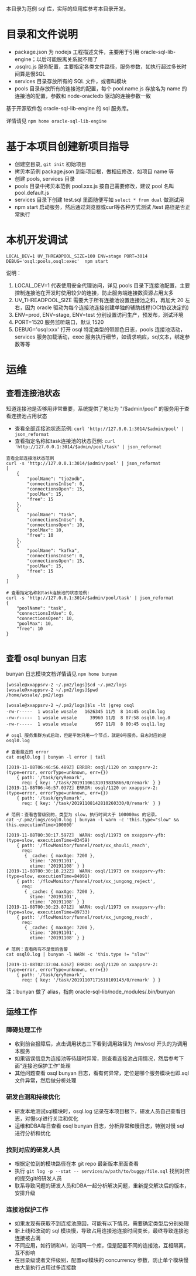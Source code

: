 本目录为范例 sql 库，实际的应用库参考本目录开发。


目录和文件说明
============
- package.json 为 nodejs 工程描述文件，主要用于引用 oracle-sql-lib-engine；以后可能脱离关系就不用了
- .osqlrc.js 服务配置，主要指定各类文件路径，服务参数，如执行超过多长时间算是慢SQL
- services 目录存放所有的 SQL 文件，或者叫模块
- pools 目录存放所有的连接池的配置，每个 pool.name.js 存放名为 name 的连接池的配置，参数和 node-oracledb 驱动的连接参数一致

基于开源软件包 oracle-sql-lib-engine 的 sql 服务库。

详情请见 `npm home oracle-sql-lib-engine`

基于本项目创建新项目指导
====================

- 创建空目录, `git init` 初始项目
- 拷贝本范例 package.json 到新项目根，做相应修改，如项目 name 等
- 创建 pools, services 目录
- pools 目录中拷贝本范例 pool.xxx.js 按自己需要修改，建议 pool 名叫 pool.default.js
- services 目录下创建 test.sql 里面随便写如 `select * from dual` 做测试用
- npm start 启动服务，然后通过浏览器或curl等各种方式测试 /test 路径是否正常执行

本机开发调试
==========

```
LOCAL_DEV=1 UV_THREADPOOL_SIZE=100 ENV=stage PORT=3014 DEBUG='osql:pools,osql:exec'  npm start
```

说明：
1. LOCAL_DEV=1 代表使用安全代理访问，详见 pools 目录下连接池配置，主要控制连接池在开发时使用较少的连接，防止服务端连接数资源占用太多
2. UV_THREADPOOL_SIZE 需要大于所有连接池设置连接池之和，再加大 20 左右，因为 oracle 驱动为每个连接池连接创建单独的辅助线程(OCI协议决定的) 
3. ENV=prod, ENV=stage, ENV=test 分别设置访问生产，预发布，测试环境
4. PORT=1520 服务监听端口，默认 1520
5. DEBUG='osql:xxx' 打开 osql 特定类型的带颜色日志，pools 连接池活动，services 服务加载活动，exec 服务执行细节，如请求响应，sql文本，绑定参数等等

运维
====

## 查看连接池状态

知道连接池是否够用非常重要，系统提供了地址为 "/$admin/pool" 的服务用于查看连接池占用状态

- 查看全部连接池状态范例: `curl 'http://127.0.0.1:3014/$admin/pool' | json_reformat`
- 查看指定名称如task连接池的状态范例: `curl 'http://127.0.0.1:3014/$admin/pool/task' | json_reformat`

```shell
查看全部连接池状态范例
curl -s 'http://127.0.0.1:3014/$admin/pool' | json_reformat 
[
    {
        "poolName": "tjo2odb",
        "connectionsInUse": 0,
        "connectionsOpen": 15,
        "poolMax": 15,
        "free": 15
    },
    {
        "poolName": "task",
        "connectionsInUse": 0,
        "connectionsOpen": 10,
        "poolMax": 10,
        "free": 10
    },
    {
        "poolName": "kafka",
        "connectionsInUse": 0,
        "connectionsOpen": 15,
        "poolMax": 15,
        "free": 15
    }
]

# 查看指定名称如task连接池的状态范例:
curl -s 'http://127.0.0.1:3014/$admin/pool/task' | json_reformat
{
    "poolName": "task",
    "connectionsInUse": 0,
    "connectionsOpen": 10,
    "poolMax": 10,
    "free": 10
}


```

## 查看 osql bunyan 日志

bunyan 日志模块文档详情请见 `npm home bunyan`

```shell
[wosale@xxappsrv-2 ~/.pm2/logs]$cd ~/.pm2/logs
[wosale@xxappsrv-2 ~/.pm2/logs]$pwd
/home/wosale/.pm2/logs

[wosale@xxappsrv-2 ~/.pm2/logs]$ls -lt |grep osql
-rw-r-----  1 wosale wosale   1626345 11月  8 14:45 osql0.log
-rw-r-----  1 wosale wosale     39960 11月  8 07:58 osql0.log.0
-rw-r-----  1 wosale wosale       957 11月  8 00:45 osql1.log

# osql 服务集群方式启动，但是平常只用一个节点，就是0号服务，日志对应的是 osql0.log

# 查看最近的 error
cat osql0.log | bunyan -l error | tail

[2019-11-08T06:46:56.489Z] ERROR: osql/1120 on xxappsrv-2: (type=error, errorType=unknown, err={})
    { path: '/task/qryRemark',
      req: { key: '/task/20191106131019835866/0/remark' } }
[2019-11-08T06:46:57.037Z] ERROR: osql/1120 on xxappsrv-2: (type=error, errorType=unknown, err={})
    { path: '/task/qryRemark',
      req: { key: '/task/20191108142810260330/0/remark' } }

# 范例：查看告警级别的，类型为 slow，执行时间大于 100000ms 的记录。
cat ~/.pm2/logs/osql0.log | bunyan -l warn -c 'this.type="slow" && this.executionTime>100000'

[2019-11-08T00:30:17.597Z]  WARN: osql/11973 on xxappsrv-yfb: (type=slow, executionTime=83459)
    { path: '/flowMonitor/funnel/root/xx_shouli_reach',
      req: 
       { _cache: { maxAge: 7200 },
         stime: '20191101',
         etime: '20191108' } }
[2019-11-08T00:30:18.232Z]  WARN: osql/11973 on xxappsrv-yfb: (type=slow, executionTime=84091)
    { path: '/flowMonitor/funnel/root/xx_jungong_reject',
      req: 
       { _cache: { maxAge: 7200 },
         stime: '20191101',
         etime: '20191108' } }
[2019-11-08T00:30:23.871Z]  WARN: osql/11973 on xxappsrv-yfb: (type=slow, executionTime=89733)
    { path: '/flowMonitor/funnel/root/xx_jungong_reach',
      req: 
       { _cache: { maxAge: 7200 },
         stime: '20191101',
         etime: '20191108' } }

# 范例：查看所有不是慢的告警
cat osql0.log | bunyan -l WARN -c 'this.type != "slow"'

[2019-11-08T02:37:04.616Z] ERROR: osql/1120 on xxappsrv-2: (type=error, errorType=unknown, err={})
    { path: '/task/qryRemark',
      req: { key: '/task/20191107171610109143/0/remark' } }

```


注：bunyan 做了 alias，指向 oracle-sql-lib/node_modules/.bin/bunyan

## 运维工作

### 障碍处理工作
- 收到前台报障后，点击调用状态三下看到调用路径为 /ms/osql 开头的为调用本服务
- 如果错误信息为连接池等待超时异常，则查看连接池占用情况，然后参考下面“连接池保护工作”处理
- 其他问题查看 osql bunyan 日志，看有何异常，定位是哪个服务模块也即.sql文件异常，然后做分析处理

### 研发自测和持续优化
- 研发本地测试sql模块时，osql.log 记录在本项目根下，研发人员自己查看日志，对慢sql进行关注和优化
- 运维和DBA每日查看 osql bunyan 日志，分析异常和慢日志，特别对慢 sql 进行分析和优化

### 找到对应的研发人员
- 根据定位到的模块路径在本 git repo 最新版本里面查看
- 执行 `git log -p --stat -- services/a/path/to/buggy/file.sql` 找到对应的提交git的研发人员
- 联系导致问题的研发人员和DBA一起分析解决问题，重新提交解决后的版本，安排升级

### 连接池保护工作
- 如果发现有获取不到连接池原因，可能有以下情况，需要确定类型后分别处理
- 新上线和改动的 sql 模块慢，导致占用连接池连接时间变长，最终导致连接池连接被占满
- 不同应用，如行销和AI，访问同一个库，但是配置不同的连接池，互相隔离，互不影响
- 在目录级或者文件级别，配置sql模块的 concurrency 参数，防止单个模块慢由大量执行占用过多连接数
